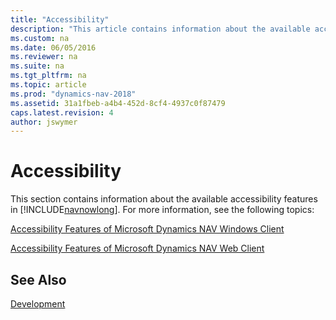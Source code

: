 ```yaml
---
title: "Accessibility"
description: "This article contains information about the available accessibility features in Microsoft Dynamics NAV 2018. Additional topics are provided."
ms.custom: na
ms.date: 06/05/2016
ms.reviewer: na
ms.suite: na
ms.tgt_pltfrm: na
ms.topic: article
ms.prod: "dynamics-nav-2018"
ms.assetid: 31a1fbeb-a4b4-452d-8cf4-4937c0f87479
caps.latest.revision: 4
author: jswymer
---
```

# Accessibility
This section contains information about the available accessibility features in [!INCLUDE[navnowlong](includes/navnowlong_md.md)]. For more information, see the following topics:  
  
 [Accessibility Features of Microsoft Dynamics NAV Windows Client](Accessibility-Features-of-Microsoft-Dynamics-NAV-Windows-Client.md)  
  
 [Accessibility Features of Microsoft Dynamics NAV Web Client](Accessibility-Features-of-Microsoft-Dynamics-NAV-Web-Client.md)  
  
## See Also  
 [Development](Development.md)